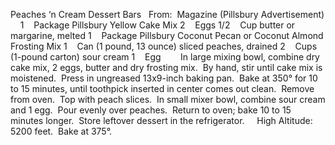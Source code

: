 Peaches ‘n Cream Dessert Bars
 
From:  Magazine (Pillsbury Advertisement)
 
 
1    Package Pillsbury Yellow Cake Mix
2    Eggs
1/2    Cup butter or margarine, melted
1    Package Pillsbury Coconut Pecan or Coconut Almond Frosting Mix
1    Can (1 pound, 13 ounce) sliced peaches, drained
2    Cups (1-pound carton) sour cream
1    Egg
    
 
In large mixing bowl, combine dry cake mix, 2 eggs, butter and dry frosting mix.  By hand, stir until cake mix is moistened.  Press in ungreased 13x9-inch baking pan.  Bake at 350° for 10 to 15 minutes, until toothpick inserted in center comes out clean.  Remove from oven.  Top with peach slices.  In small mixer bowl, combine sour cream and 1 egg.  Pour evenly over peaches.  Return to oven; bake 10 to 15 minutes longer.  Store leftover dessert in the refrigerator.  
 
High Altitude: 5200 feet.  Bake at 375°.
 
